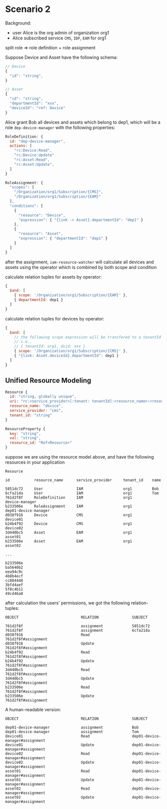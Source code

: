 # Scenario 2

Background:

- user Alice is the org admin of organization org1
- Alice subscribed service `CMS`, `IDF`, `EAM` for org1

split role => role definition + role assignment

Suppose Device and Asset have the following schema:

```js
// Device
{
  "id": "string",
}

// Asset
{
  "id": "string",
  "departmentId": "xxx",
  "deviceId": "ref: Device"
}
```

Alice grant Bob all devices and assets which belong to dep1, which will be a role `dep-device-manager` with the following properties:

```js
RoleDefinition: {
  id: "dep-device-manager",
  actions: [
    "rc:Device:Read",
    "rc:Device:Update"
    "rc:Asset:Read",
    "rc:Asset:Update",
  ]
}

RoleAssignment: {
  "scopes": [
    "/Organization/org1/Subscription/{CMS}",
    "/Organization/org1/Subscription/{EAM}"
  ],
  "conditions": [
    {
      "resource": "Device",
      "expression": { "{link -> Asset}.departmentId": "dep1" }
    },
    {
      "resource": "Asset",
      "expression": { "departmentId": "dep1" }
    }
  ]
}
```

after the assignment, `iam-resource-watcher` will calculate all devices and assets using the operator which is combined by both scope and condition

calculate relation tuples for assets by operator: 
```js
{
  $and: [
    { scope: '/Organization/org1/Subscription/{EAM}' },
    { departmentId: dep1 }
  ]
}
```
calculate relation tuples for devices by operator:
```js
{
  $and: [
    // the following scope expression will be transfered to a tenantId expression
    // i.e.,
    // { tenantId: org1, dcid: xxx }
    { scope: '/Organization/org1/Subscription/{CMS}' },
    { "{link: Asset.deviceId}.departmentId": dep1 }
  ]
}
```

## Unified Resource Modeling

```js
Resource {
  id: "string, globally unique",
  uri: "rc:<service_providor>[:tenant: tenantId]:<resource_name>:<resource_id>",
  resource_name: "device",
  service_provider: "cms",
  tenant_id: "string"
}

ResourceProperty {
  key: "string",
  val: "string",
  resource_id: "Ref<Resource>"
}

```

suppose we are using the resource model above, and have the following resources in your application

```
Resource

id           resource_name      service_provider     tenant_id    name

5851dc72     User               IAM                  org1         Bob
6cfa21da     User               IAM                  org1         Tom
761d2f8f     RoleDefinition     IAM                  org1         device-manager 
b233506e     RoleAssignment     IAM                  org1         dep01-device-manager
d038f916     Device             CMS                  org1         device01
b24b4f92     Device             CMS                  org1         device02
3d440bc5     Asset              EAM                  org1         asset01
b233506e     Asset              EAM                  org1         asset02

...

b233506e
ba5640b2
eea94c9c
4b8b4ecf
cc884448
3bfd4aef
5f8c4b11
49cd46a0
```

after calculation the users' permissions, we got the following relation-tuples:

```
OBJECT                            RELATION               SUBJECT

761d2f8f                          assignment             5851dc72
761d2f8f                          assignment             6cfa21da
d038f916                          Read                   761d2f8f#assignment
d038f916                          Update                 761d2f8f#assignment
b24b4f92                          Read                   761d2f8f#assignment
b24b4f92                          Update                 761d2f8f#assignment
3d440bc5                          Read                   761d2f8f#assignment
3d440bc5                          Update                 761d2f8f#assignment
b233506e                          Read                   761d2f8f#assignment
b233506e                          Update                 761d2f8f#assignment
```

A human-readable version:

```
OBJECT                            RELATION               SUBJECT

dep01-device-manager              assignment             Bob
dep01-device-manager              assignment             Tom
device01                          Read                   dep01-device-manager#assignment
device01                          Update                 dep01-device-manager#assignment
device02                          Read                   dep01-device-manager#assignment
device02                          Update                 dep01-device-manager#assignment
asset01                           Read                   dep01-device-manager#assignment
asset01                           Update                 dep01-device-manager#assignment
asset02                           Read                   dep01-device-manager#assignment
asset02                           Update                 dep01-device-manager#assignment
```
